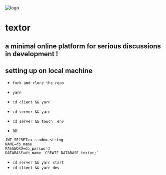 ![logo](https://github.com/tanay-pingalkar/textor/blob/main/client/public/logo.svg)

# textor

## a minimal online platform for serious discussions in development !

## setting up on local machine

- `fork and clone the repo`
- `yarn`
- `cd client && yarn`
- `cd server && yarn`

- `cd server && touch .env`
- fill

```
JWT_SECRET=a_random_string
NAME=db_name
PASSWORD=db_password
DATABASE=db_name `CREATE DATABASE textor;`
```

- `cd server && yarn start`
- `cd client && yarn dev`
